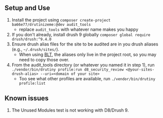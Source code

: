 
## Setup and Use
1. Install the project using `composer create-project ba66e77/drutinizeme:@dev audit_tools`
    - replace `audit_tools` with whatever name makes you happy
2. If you don't already, install drush 9 globally `composer global require drush/drush:^9.4.0`
3. Ensure drush alias files for the site to be audited are in you drush aliases (e.g., `~/.drush/sites/`). 
    - When using [BLT](https://github.com/acquia/blt), the aliases only live in the project root, so you may need to copy those over.
4. From the audit_tools directory (or whatever you named it in step 1), run `./vendor/bin/drutiny profile:run d8_security_review <@your-sites-drush-alias> --uri=<domain of your site>`
    - Too see what other profiles are available, run `./vendor/bin/drutiny profile:list`

## Known issues

1. The Unused Modules test is not working with D8/Drush 9.

